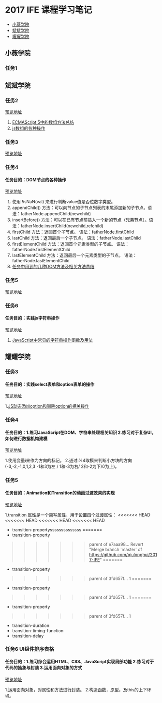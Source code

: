 # 2017 IFE 课程学习笔记

* [小薇学院](#小薇学院)
* [斌斌学院](#斌斌学院)
* [耀耀学院](#耀耀学院)

## 小薇学院
### 任务1

## 斌斌学院
### 任务2
[预览地址](https://github.com/qiulonghui/2017-IFE/blob/master/%E6%96%8C%E6%96%8C%E5%AD%A6%E9%99%A2/task2.html)
1. [ECMAScript 5中的数组方法总结](http://ife.baidu.com/note/detail/id/1047)
2. [js数组的各种操作](http://ife.baidu.com/note/detail/id/232)
### 任务3
[预览地址](https://github.com/qiulonghui/2017-IFE/blob/master/%E6%96%8C%E6%96%8C%E5%AD%A6%E9%99%A2/task3.html)
### 任务4
#### 任务目的：DOM节点的各种操作
[预览地址](https://github.com/qiulonghui/2017-IFE/blob/master/%E6%96%8C%E6%96%8C%E5%AD%A6%E9%99%A2/task4.html)

1. 使用 !isNaN(val) 来进行判断value值是否位数字类型。
2. appendChild() 方法：可以向节点的子节点列表的末尾添加新的子节点。语法：fatherNode.appendChild(newchild)
3. insertBefore() 方法：可以在已有节点前插入一个新的节点（兄弟节点）。语法：fatherNode.insertChild(newchild,refchild)
4. firstChild 方法：返回首个子节点。 语法：fatherNode.firstChild
5. lastChild 方法：返回最后一个子节点。 语法：fatherNode.lastChild
6. firstElementChild 方法：返回首个元素类型的子节点。 语法：fatherNode.firstElementChild
7. lastElementChild 方法：返回最后一个元素类型的子节点。 语法：fatherNode.lastElementChild
8. [任务中用到的几种DOM方法及相关方法总结](http://ife.baidu.com/note/detail/id/718)
### 任务5
[预览地址](https://github.com/qiulonghui/2017-IFE/blob/master/%E6%96%8C%E6%96%8C%E5%AD%A6%E9%99%A2/task5.html)
### 任务6
#### 任务目的：实践js字符串操作
[预览地址](https://github.com/qiulonghui/2017-IFE/blob/master/%E6%96%8C%E6%96%8C%E5%AD%A6%E9%99%A2/task6.html)

1. [JavaScript中常见的字符串操作函数及用法](http://www.cnblogs.com/ranzige/p/4475338.html)

## 耀耀学院
### 任务3
#### 任务目的：实践select表单和option表单的操作
[预览地址](https://github.com/qiulonghui/2017-IFE/blob/master/%E8%80%80%E8%80%80%E5%AD%A6%E9%99%A2/task3.html)

1.[JS动态添加option和删除option的相关操作](http://www.jb51.net/article/35205.htm)

### 任务4
#### 任务目的：1.练习JavaScript在DOM、字符串处理相关知识 2.练习对于复杂UI，如何进行数据机构建模
[预览地址](https://github.com/qiulonghui/2017-IFE/blob/master/%E8%80%80%E8%80%80%E5%AD%A6%E9%99%A2/task4.html)

1.使用变量i来作为方向的标记。
2.通过i%4取模来判断小方块的方向(-3,-2,-1,0,1,2,3  -1和3为左 / 1和-3为右/ 2和-2为下/0为上)。

### 任务5
#### 任务目的：Animation和Transition的动画过渡效果的实现
[预览地址](https://github.com/qiulonghui/2017-IFE/blob/master/%E8%80%80%E8%80%80%E5%AD%A6%E9%99%A2/task5.html)

1.transition 属性是一个简写属性，用于设置四个过渡属性：
<<<<<<< HEAD
<<<<<<< HEAD
<<<<<<< HEAD
<<<<<<< HEAD
* transition-propertyssssssssssssss
=======
* transition-property
>>>>>>> parent of e7aaa98... Revert "Merge branch 'master' of https://github.com/qiulonghui/2017-IFE"
=======
* transition-property
>>>>>>> parent of 3fd657f... 1
=======
* transition-property
>>>>>>> parent of 3fd657f... 1
=======
* transition-property
>>>>>>> parent of 3fd657f... 1
* transition-duration
* transition-timing-function
* transition-delay

### 任务6 UI组件排序表格
#### 任务目的：1.练习综合运用HTML、CSS、JavaScript实现局部功能 2.练习对于代码的抽象与封装 3.运用面向对象的方式
[预览地址](https://github.com/qiulonghui/2017-IFE/blob/master/%E8%80%80%E8%80%80%E5%AD%A6%E9%99%A2/task6.html)

1.运用面向对象，对属性和方法进行封装。
2.构造函数，原型，及this的上下环境。